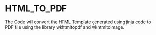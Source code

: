 # HTML_TO_PDF

The Code will convert the HTML Template generated using jinja code to PDF file using the library wkhtmltopdf and wkhtmltoimage.
